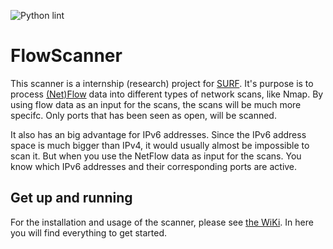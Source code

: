 ![Python lint](https://github.com/aretsmarvin/FlowScanner/actions/workflows/pylint.yml/badge.svg)

# FlowScanner
This scanner is a internship (research) project for [SURF](https://surf.nl). It's purpose is to process [(Net)Flow](https://en.wikipedia.org/wiki/NetFlow) data into different types of network scans, like Nmap. By using flow data as an input for the scans, the scans will be much more specifc. Only ports that has been seen as open, will be scanned.

It also has an big advantage for IPv6 addresses. Since the IPv6 address space is much bigger than IPv4, it would usually almost be impossible to scan it. But when you use the NetFlow data as input for the scans. You know which IPv6 addresses and their corresponding ports are active.

## Get up and running
For the installation and usage of the scanner, please see [the WiKi](../../wiki). In here you will find everything to get started.
